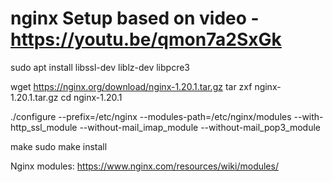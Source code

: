 # nginx Setup based on video - https://youtu.be/qmon7a2SxGk

sudo apt install libssl-dev liblz-dev libpcre3

wget https://nginx.org/download/nginx-1.20.1.tar.gz
tar zxf nginx-1.20.1.tar.gz
cd nginx-1.20.1

./configure --prefix=/etc/nginx --modules-path=/etc/nginx/modules --with-http_ssl_module   --without-mail_imap_module --without-mail_pop3_module

make
sudo make install

Nginx modules: https://www.nginx.com/resources/wiki/modules/
